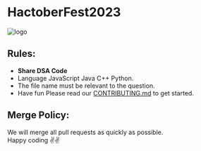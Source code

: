 # HactoberFest2023


![logo](https://external-preview.redd.it/hacktoberfest-2023-coming-soon-celebrating-ten-years-of-v0-7iAxY9XdcB1RlomtBWqvtgsafP-TAHZ3h0Goveo_Zjc.jpg?auto=webp&s=a7255699d6e0a0a1a7d2cdc5f10f35cf836861e5)


## Rules:
  - **Share DSA Code** 
  - Language JavaScript Java C++ Python.
  - The file name must be relevant to the question.  
  - Have fun
Please read our [CONTRIBUTING.md](./CONTRIBUTING.md) to get started.

## Merge Policy:
We will merge all pull requests as quickly as possible.
<br>
Happy coding ✌✌

